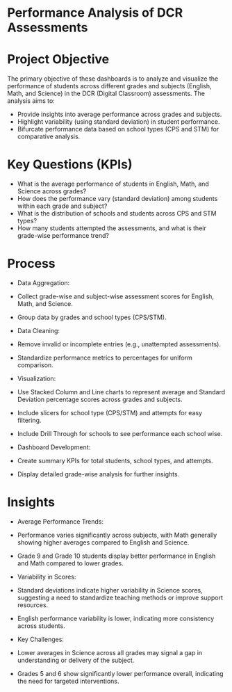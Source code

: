 # Performance Analysis of DCR Assessments
# Project Objective
 The primary objective of these dashboards is to analyze and visualize the performance of students across different grades and subjects (English, Math, and Science) in the DCR (Digital Classroom) assessments. The analysis aims to:
- Provide insights into average performance across grades and subjects.
- Highlight variability (using standard deviation) in student performance.
-  Bifurcate performance data based on school types (CPS and STM) for comparative analysis.

# Key Questions (KPIs)
- What is the average performance of students in English, Math, and Science across grades?
- How does the performance vary (standard deviation) among students within each grade and subject?
- What is the distribution of schools and students across CPS and STM types?
- How many students attempted the assessments, and what is their grade-wise performance trend?
 
# Process

- Data Aggregation:

- Collect grade-wise and subject-wise assessment scores for English, Math, and Science.
- Group data by grades and school types (CPS/STM).
- Data Cleaning:

- Remove invalid or incomplete entries (e.g., unattempted assessments).
- Standardize performance metrics to percentages for uniform comparison.
- Visualization:

- Use Stacked Column and Line charts to represent average and Standard Deviation percentage scores across grades and subjects.
- Include slicers for school type (CPS/STM) and attempts for easy filtering.
- Include Drill Through for schools to see performance each school wise.
- Dashboard Development:

- Create summary KPIs for total students, school types, and attempts.
- Display detailed grade-wise analysis for further insights.
# Insights
- Average Performance Trends:

- Performance varies significantly across subjects, with Math generally showing higher averages compared to English and Science.
- Grade 9 and Grade 10 students display better performance in English and Math compared to lower grades.
- Variability in Scores:

- Standard deviations indicate higher variability in Science scores, suggesting a need to standardize teaching methods or improve support resources.
- English performance variability is lower, indicating more consistency across students.
  
- Key Challenges:

- Lower averages in Science across all grades may signal a gap in understanding or delivery of the subject.
- Grades 5 and 6 show significantly lower performance overall, indicating the need for targeted interventions.
